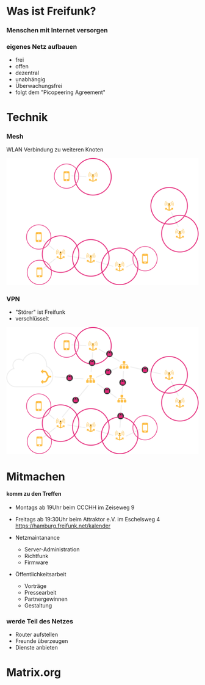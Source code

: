 # Was ist Freifunk?


### Menschen mit Internet versorgen


### eigenes Netz aufbauen


* frei
* offen
* dezentral
* unabh&auml;ngig
* &Uuml;berwachungsfrei
* folgt dem "Picopeering Agreement"



# Technik


### Mesh
WLAN Verbindung zu weiteren Knoten


![netz](images/netz-2.svg)


### VPN
* "St&ouml;rer" ist Freifunk
* verschl&uuml;sselt


![netz](images/netz.svg)



# Mitmachen


#### komm zu den Treffen

* Montags ab 19Uhr beim CCCHH im Zeiseweg 9
* Freitags ab 19:30Uhr beim Attraktor e.V. im Eschelsweg 4
https://hamburg.freifunk.net/kalender


* Netzmaintanance
    * Server-Administration
    * Richtfunk
    * Firmware
* &Ouml;ffentlichkeitsarbeit
    * Vortr&auml;ge
    * Pressearbeit
    * Partnergewinnen
    * Gestaltung


### werde Teil des Netzes
* Router aufstellen
* Freunde &uuml;berzeugen
* Dienste anbieten



# Matrix.org
